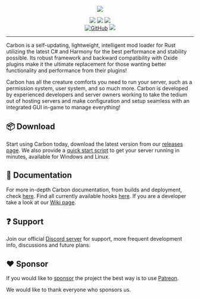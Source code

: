 <p align="center">
  <img src="https://codefling.com/uploads/monthly_2023_03/image.thumb.png.276343ad1b15a658368a7ae6e252172f.png" />
</p><p align="center">
  <a href="https://github.com/CarbonCommunity/Carbon.Core/releases/tag/edge_build"><img src="https://github.com/Carbon-Modding/Carbon.Core/actions/workflows/edge-build.yml/badge.svg" /></a>
  <a href="https://github.com/CarbonCommunity/Carbon.Core/releases/tag/preview_build"><img src="https://github.com/Carbon-Modding/Carbon.Core/actions/workflows/preview-build.yml/badge.svg" /></a>
  <a href="https://github.com/CarbonCommunity/Carbon.Core/releases/latest"><img src="https://github.com/Carbon-Modding/Carbon.Core/actions/workflows/production-build.yml/badge.svg" /></a>
  <br />
  <a href="https://github.com/CarbonCommunity/Carbon.Core/blob/develop/LICENSE"><img alt="GitHub" src="https://img.shields.io/github/license/CarbonCommunity/Carbon.Core" /></a>
  <a href="https://github.com/GameServerManagers/LinuxGSM/releases/latest"><img src="https://img.shields.io/badge/LinuxGSM-v23.2.0-informational" /></a>
  <hr />
</p>

Carbon is a self-updating, lightweight, intelligent mod loader for Rust utilizing the latest C# and Harmony for the best performance and stability possible. Its robust framework and backward compatibility with Oxide plugins make it the ultimate replacement for those wanting better functionality and performance from their plugins!

Carbon has all the creature comforts you need to run your server, such as a permission system, user system, and so much more. Carbon is developed by experienced developers and server owners working to take the tedium out of hosting servers and make configuration and setup seamless with an integrated GUI in-game to manage everything!

## :package: Download
Start using Carbon today, download the latest version from our [releases page][production].
We also provide a [quick start script][quick-start] to get your server running in minutes, available for Windows and Linux.

## :blue_book: Documentation

For more in-depth Carbon documentation, from builds and deployment, check [here][documentation].
Find all currently available hooks [here][hooks].
If you are a developer take a look at our [Wiki page][wiki].

## :question: Support

Join our official [Discord server][discord] for support, more frequent development info, discussions and future plans.

## :heart: Sponsor

If you would like to [sponsor][patreon] the project the best way is to use [Patreon].

We would like to thank everyone who sponsors us.


[hooks]: https://carboncommunity.gitbook.io/docs/core/hooks/carbon-hooks
[wiki]: https://github.com/CarbonCommunity/Carbon.Core/wiki
[discord]: https://discord.gg/eXPcNKK4yd
[documentation]: https://carboncommunity.gitbook.io/docs
[patreon]: https://patreon.com/CarbonCommunity
[production]: https://github.com/CarbonCommunity/Carbon.Core/releases/tag/production_build
[quick-start]: https://github.com/CarbonCommunity/Carbon.QuickStart
